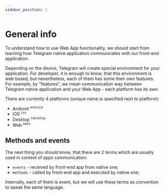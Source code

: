 ```yaml
---
sidebar_position: 1
---
```


# General info

To understand how to use Web App functionality, we should start from learning
how Telegram native application communicates with our front-end application.

Depending on the device, Telegram will create special environment for
your application. For developer, it is enough to know, that this environment
is web based, but nevertheless, each of them has some their own features. For
example, by "features", we mean communication way between Telegram native
application and your Web App - each platform has its own.

There are currently 4 platforms (unique name is specified next to platform):

- Android <sup>`android`</sup>
- iOS <sup>`ios`</sup>
- Desktop <sup>`tdesktop`</sup>
- Web <sup>`webz`</sup>

## Methods and events

The next thing you should know, that there are 2 terms which are usually used
in context of apps communication:

- `events` - received by front-end app from native one;
- `methods` - called by front-end app and executed by native one;

Internally, each of them is event, but we will use these terms as convention
to speak the same language.